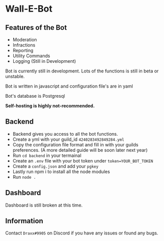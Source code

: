 # Wall-E-Bot

## Features of the Bot
- Moderation
- Infractions
- Reporting
- Utility Commands
- Logging (Still in Development)

Bot is currently still in development. Lots of the functions is still in beta or unstable.

Bot is written in javascript and configuration file's are in yaml

Bot's database is Postgresql

**Self-hosting is highly not-recommended.**

## Backend

- Backend gives you access to all the bot functions.
- Create a yml with your guild_id `4240283492849284.yml`
- Copy the configuration file format and fill in with your guilds preferences. (A more detailed guide will be soon later next year)
- Run `cd backend` in your termainal 
- Create an `.env` file with your bot token under `token=YOUR_BOT_TOKEN`
- Create a `config.json` and add your `pgkey`
- Lastly run npm i to install all the node modules
- Run `node .`

## Dashboard

Dashboard is still broken at this time.

## Information 

Contact `Draxx#9905` on Discord if you have any issues or found any bugs.
